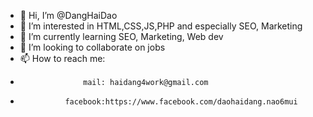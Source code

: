 - 👋 Hi, I’m @DangHaiDao
- 👀 I’m interested in HTML,CSS,JS,PHP and especially SEO, Marketing
- 🌱 I’m currently learning SEO, Marketing, Web dev
- 💞️ I’m looking to collaborate on jobs
- 📫 How to reach me:
-                   mail: haidang4work@gmail.com
-               facebook:https://www.facebook.com/daohaidang.nao6mui

<!---
DangHaiDao/DangHaiDao is a ✨ special ✨ repository because its `README.md` (this file) appears on your GitHub profile.
You can click the Preview link to take a look at your changes.
--->
